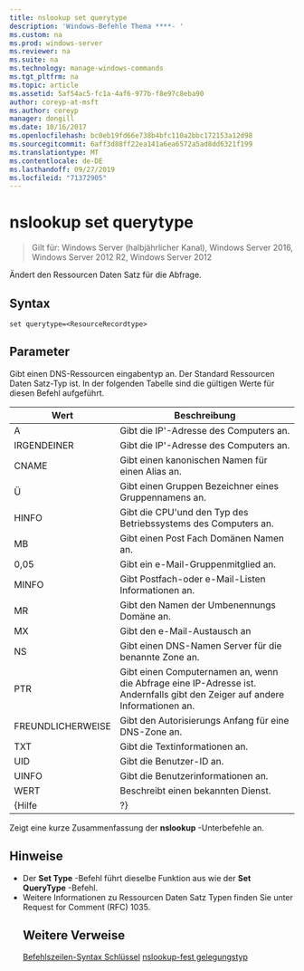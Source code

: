 ```yaml
---
title: nslookup set querytype
description: 'Windows-Befehle Thema ****- '
ms.custom: na
ms.prod: windows-server
ms.reviewer: na
ms.suite: na
ms.technology: manage-windows-commands
ms.tgt_pltfrm: na
ms.topic: article
ms.assetid: 5af54ac5-fc1a-4af6-977b-f8e97c8eba90
author: coreyp-at-msft
ms.author: coreyp
manager: dongill
ms.date: 10/16/2017
ms.openlocfilehash: bc0eb19fd66e738b4bfc110a2bbc172153a12d98
ms.sourcegitcommit: 6aff3d88ff22ea141a6ea6572a5ad8dd6321f199
ms.translationtype: MT
ms.contentlocale: de-DE
ms.lasthandoff: 09/27/2019
ms.locfileid: "71372905"
---
```

# <a name="nslookup-set-querytype"></a>nslookup set querytype

>Gilt für: Windows Server (halbjährlicher Kanal), Windows Server 2016, Windows Server 2012 R2, Windows Server 2012

Ändert den Ressourcen Daten Satz für die Abfrage.
## <a name="syntax"></a>Syntax
```
set querytype=<ResourceRecordtype>
```
## <a name="parameters"></a>Parameter
<ResourceRecordtype>Gibt einen DNS-Ressourcen eingabentyp an. Der Standard Ressourcen Daten Satz-Typ ist. In der folgenden Tabelle sind die gültigen Werte für diesen Befehl aufgeführt.

| Wert |                                                   Beschreibung                                                   |
|-------|-----------------------------------------------------------------------------------------------------------------|
|   A   |                                      Gibt die IP&#39;-Adresse des Computers an.                                      |
|  IRGENDEINER  |                                     Gibt die IP&#39;-Adresse des Computers an.                                      |
| CNAME |                                    Gibt einen kanonischen Namen für einen Alias an.                                     |
|  Ü  |                                  Gibt einen Gruppen Bezeichner eines Gruppennamens an.                                  |
| HINFO |                          Gibt die CPU&#39;und den Typ des Betriebssystems des Computers an.                           |
|  MB   |                                        Gibt einen Post Fach Domänen Namen an.                                         |
|  0,05   |                                         Gibt ein e-Mail-Gruppenmitglied an.                                          |
| MINFO |                                   Gibt Postfach-oder e-Mail-Listen Informationen an.                                   |
|  MR   |                                     Gibt den Namen der Umbenennungs Domäne an.                                      |
|  MX   |                                          Gibt den e-Mail-Austausch an                                          |
|  NS   |                                 Gibt einen DNS-Namen Server für die benannte Zone an.                                 |
|  PTR  | Gibt einen Computernamen an, wenn die Abfrage eine IP-Adresse ist. Andernfalls gibt den Zeiger auf andere Informationen an. |
|  FREUNDLICHERWEISE  |                                Gibt den Autorisierungs Anfang für eine DNS-Zone an.                                 |
|  TXT  |                                         Gibt die Textinformationen an.                                         |
|  UID  |                                         Gibt die Benutzer-ID an.                                          |
| UINFO |                                         Gibt die Benutzerinformationen an.                                         |
|  WERT  |                                         Beschreibt einen bekannten Dienst.                                         |
| {Hilfe |                                                       ?}                                                        |

Zeigt eine kurze Zusammenfassung der <strong>nslookup</strong> -Unterbefehle an.
## <a name="remarks"></a>Hinweise
- Der <strong>Set Type</strong> -Befehl führt dieselbe Funktion aus wie der <strong>Set QueryType</strong> -Befehl.
- Weitere Informationen zu Ressourcen Daten Satz Typen finden Sie unter Request for Comment (RFC) 1035.
  ## <a name="additional-references"></a>Weitere Verweise
  <a href="command-line-syntax-key.md" data-raw-source="[Command-Line Syntax Key](command-line-syntax-key.md)">Befehlszeilen-Syntax Schlüssel</a>
  <a href="nslookup-set-type.md" data-raw-source="[nslookup set type](nslookup-set-type.md)">nslookup-fest gelegungstyp</a>
